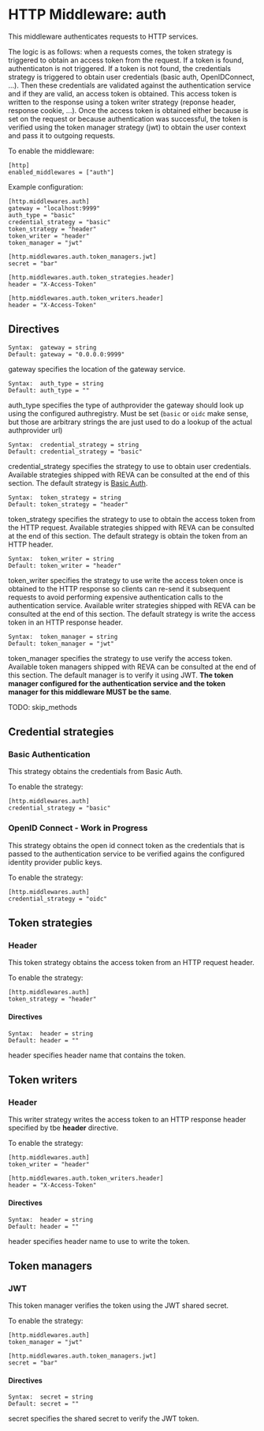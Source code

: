 # HTTP Middleware: auth

This middleware authenticates requests to
HTTP services.

The logic is as follows: when a requests comes, the token strategy is triggered
to obtain an access token from the request. If a token is found, authenticaton
is not triggered. If a token is not found, the credentials strategy is
triggered to obtain user credentials (basic auth, OpenIDConnect, ...).
Then these credentials are validated against the authentication service
and if they are valid, an access token is obtained. This access token is written
to the response using a token writer strategy (reponse header, response cookie, ...).
Once the access token is obtained either because is set on the request or because
authentication was successful, the token is verified using the token manager 
strategy (jwt) to obtain the user context and pass it to outgoing requests.


To enable the middleware:

```
[http]
enabled_middlewares = ["auth"]
```

Example configuration:

```
[http.middlewares.auth]
gateway = "localhost:9999"
auth_type = "basic"
credential_strategy = "basic"
token_strategy = "header"
token_writer = "header"
token_manager = "jwt"

[http.middlewares.auth.token_managers.jwt]
secret = "bar"

[http.middlewares.auth.token_strategies.header]
header = "X-Access-Token"

[http.middlewares.auth.token_writers.header]
header = "X-Access-Token"
```

## Directives

```
Syntax:  gateway = string
Default: gateway = "0.0.0.0:9999"
```
gateway specifies the location of the gateway service.

```
Syntax:  auth_type = string
Default: auth_type = ""
```
auth_type specifies the type of authprovider the gateway should look up using the configured authregistry. Must be set (`basic` or `oidc` make sense, but those are arbitrary strings the are just used to do a lookup of the actual authprovider url)

```
Syntax:  credential_strategy = string
Default: credential_strategy = "basic"
```
credential_strategy specifies the strategy to use to obtain
user credentials.
Available strategies shipped with REVA can be consulted at the end of this section.
The default strategy is [Basic Auth](https://tools.ietf.org/html/rfc7617).

```
Syntax:  token_strategy = string
Default: token_strategy = "header"
```
token_strategy specifies the strategy to use to obtain
the access token from the HTTP request.
Available strategies shipped with REVA can be consulted at the end of this section.
The default strategy is obtain the token from an HTTP header.

```
Syntax:  token_writer = string
Default: token_writer = "header"
```
token_writer specifies the strategy to use write the 
access token once is obtained to the HTTP response so clients
can re-send it subsequent requests to avoid performing expensive authentication
calls to the authentication service.
Available writer strategies shipped with REVA can be consulted at the end of this section.
The default strategy is write the access token in an HTTP response header.

```
Syntax:  token_manager = string
Default: token_manager = "jwt"
```
token_manager specifies the strategy to use verify the access token.
Available token managers  shipped with REVA can be consulted at the end of this section.
The default manager is to verify it using JWT.
**The token manager configured for the authentication service and the token manager for 
this middleware MUST be the same**.


TODO: skip_methods

## Credential strategies

### Basic Authentication
This strategy obtains the credentials from Basic Auth.

To enable the strategy:

```
[http.middlewares.auth]
credential_strategy = "basic"
```

### OpenID Connect - **Work in Progress**
This strategy obtains the open id connect token as the credentials
that is passed to the authentication service to be verified 
agains the configured identity provider public keys.

To enable the strategy:

```
[http.middlewares.auth]
credential_strategy = "oidc"
```

## Token strategies

### Header
This token strategy obtains the access token from an HTTP request header.

To enable the strategy:

```
[http.middlewares.auth]
token_strategy = "header"
```
#### Directives

```
Syntax:  header = string
Default: header = ""
```
header specifies header name that contains the token.

## Token writers

### Header
This writer strategy writes the access token to an HTTP response header
specified by tbe **header** directive.

To enable the strategy:

```
[http.middlewares.auth]
token_writer = "header"

[http.middlewares.auth.token_writers.header]
header = "X-Access-Token"
```

#### Directives

```
Syntax:  header = string
Default: header = ""
```
header specifies header name to use to write the token.

## Token managers

### JWT
This token manager verifies the token using the JWT shared secret.

To enable the strategy:

```
[http.middlewares.auth]
token_manager = "jwt"

[http.middlewares.auth.token_managers.jwt]
secret = "bar"
```

#### Directives

```
Syntax:  secret = string
Default: secret = ""
```
secret specifies the shared secret to verify the JWT token.
